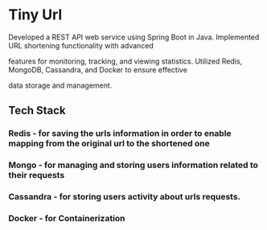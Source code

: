 # Tiny Url

Developed a REST API web service using Spring Boot in Java. Implemented URL shortening functionality with advanced  

features for monitoring, tracking, and viewing statistics. Utilized Redis, MongoDB, Cassandra, and Docker to ensure effective  

data storage and management.


## Tech Stack
### Redis - for saving the urls information in order to enable mapping from the original url to the shortened one
### Mongo - for managing and storing users information related to their requests 
### Cassandra - for storing users activity about urls requests.
### Docker - for Containerization
